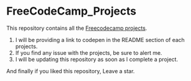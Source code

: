 # FreeCodeCamp_Projects
This repository contains all the [Freecodecamp projects](https://www.freecodecamp.org/learn/).

1. I will be providing a link to codepen in the README section of each projects.
2. If you find any issue with the projects, be sure to alert me.
3. I will be updating this repository as soon as I complete a project.

And finally if you liked this repository, Leave a star.
